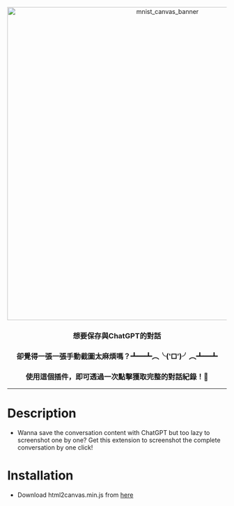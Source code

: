 

<p align="center">
<img width="720" alt="mnist_canvas_banner" src="https://user-images.githubusercontent.cCancel changesom/40068587/209906878-0cd508ce-6b14-4ad3-b28d-7a6d46322af9.png">
</p>

<h3 align="center">
想要保存與ChatGPT的對話
</h3>

<h3 align="center">
卻覺得一張一張手動截圖太麻煩嗎？┻━┻︵╰(‵□′)╯︵┻━┻
</h3>

<h3 align="center">
使用這個插件，即可透過一次點擊獲取完整的對話紀錄！📸
</h3>

---

# Description
- Wanna save the conversation content with ChatGPT but too lazy to screenshot one by one? Get this extension to screenshot the complete conversation by one click!

# Installation
- Download html2canvas.min.js from [here](https://cdnjs.cloudflare.com/ajax/libs/html2canvas/1.4.1/html2canvas.min.js)
